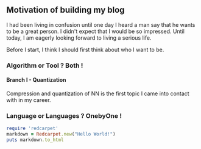 ## Motivation of building my blog

I had been living in confusion until one day I heard a man say that he wants to be a great person. I didn't expect that I would be so impressed. Until today, I am eagerly looking forward to living a serious life.

Before I start, I think I should first think about who I want to be.

### Algorithm or Tool ? Both !

#### Branch I - Quantization

Compression and quantization of NN is the first topic I came into contact with in my career.

### Language or Languages ? OnebyOne !

```Ruby
require 'redcarpet'
markdown = Redcarpet.new("Hello World!")
puts markdown.to_html
```
